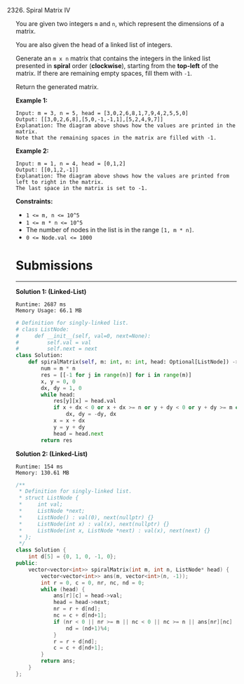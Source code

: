 2326. Spiral Matrix IV

You are given two integers `m` and `n`, which represent the dimensions of a matrix.

You are also given the head of a linked list of integers.

Generate an `m x n` matrix that contains the integers in the linked list presented in **spiral** order (**clockwise**), starting from the **top-left** of the matrix. If there are remaining empty spaces, fill them with `-1`.

Return the generated matrix.

 

**Example 1:**

```
Input: m = 3, n = 5, head = [3,0,2,6,8,1,7,9,4,2,5,5,0]
Output: [[3,0,2,6,8],[5,0,-1,-1,1],[5,2,4,9,7]]
Explanation: The diagram above shows how the values are printed in the matrix.
Note that the remaining spaces in the matrix are filled with -1.
```

**Example 2:**

```
Input: m = 1, n = 4, head = [0,1,2]
Output: [[0,1,2,-1]]
Explanation: The diagram above shows how the values are printed from left to right in the matrix.
The last space in the matrix is set to -1.
```

**Constraints:**

 * `1 <= m, n <= 10^5`
 * `1 <= m * n <= 10^5`
 * The number of nodes in the list is in the range `[1, m * n]`.
 * `0 <= Node.val <= 1000`

# Submissions
---
**Solution 1: (Linked-List)**
```
Runtime: 2687 ms
Memory Usage: 66.1 MB
```
```python
# Definition for singly-linked list.
# class ListNode:
#     def __init__(self, val=0, next=None):
#         self.val = val
#         self.next = next
class Solution:
    def spiralMatrix(self, m: int, n: int, head: Optional[ListNode]) -> List[List[int]]:
        num = m * n
        res = [[-1 for j in range(n)] for i in range(m)]
        x, y = 0, 0
        dx, dy = 1, 0
        while head:
            res[y][x] = head.val
            if x + dx < 0 or x + dx >= n or y + dy < 0 or y + dy >= m or res[y+dy][x+dx] != -1:
                dx, dy = -dy, dx
            x = x + dx
            y = y + dy
            head = head.next
        return res
```

**Solution 2: (Linked-List)**
```
Runtime: 154 ms
Memory: 130.61 MB
```
```c++
/**
 * Definition for singly-linked list.
 * struct ListNode {
 *     int val;
 *     ListNode *next;
 *     ListNode() : val(0), next(nullptr) {}
 *     ListNode(int x) : val(x), next(nullptr) {}
 *     ListNode(int x, ListNode *next) : val(x), next(next) {}
 * };
 */
class Solution {
    int d[5] = {0, 1, 0, -1, 0};
public:
    vector<vector<int>> spiralMatrix(int m, int n, ListNode* head) {
        vector<vector<int>> ans(m, vector<int>(n, -1));
        int r = 0, c = 0, nr, nc, nd = 0;
        while (head) {
            ans[r][c] = head->val;
            head = head->next;
            nr = r + d[nd];
            nc = c + d[nd+1];
            if (nr < 0 || nr >= m || nc < 0 || nc >= n || ans[nr][nc] != -1) {
                nd = (nd+1)%4;
            }
            r = r + d[nd];
            c = c + d[nd+1];
        }
        return ans;
    }
};
```
